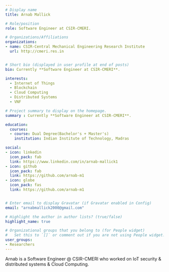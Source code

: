 ```yaml
---
# Display name
title: Arnab Mallick

# Role/position
role: Software Engineer at CSIR-CMERI. 

# Organizations/Affiliations
organizations:
- name: CSIR-Central Mechanical Engineering Research Institute
  url: http://cmeri.res.in


# Short bio (displayed in user profile at end of posts)
bio: Currently **Software Engineer at CSIR-CMERI**. 

interests:
  - Internet of Things
  - Blockchain
  - Cloud Computing
  - Distributed Systems
  - VNF

# Project summary to display on the homepage.
summary : Currently **Software Engineer at CSIR-CMERI**. 

education:
  courses:
  - course: Dual Degree(Bachelor's + Master's)
    institution: Indian Institute of Technology, Madras

social:
- icon: linkedin
  icon_pack: fab
  link: https://www.linkedin.com/in/arnab-mallick1
- icon: github
  icon_pack: fab
  link: https://github.com/arnab-m1
- icon: globe
  icon_pack: fas
  link: https://github.com/arnab-m1


# Enter email to display Gravatar (if Gravatar enabled in Config)
email: "arnabmallick2000@gmail.com"

# Highlight the author in author lists? (true/false)
highlight_name: true

# Organizational groups that you belong to (for People widget)
#   Set this to `[]` or comment out if you are not using People widget.
user_groups:
- Researchers
---
```


Arnab is a Software Engineer @ CSIR-CMERI who worked on IoT security & distributed systems & Cloud Computing.
